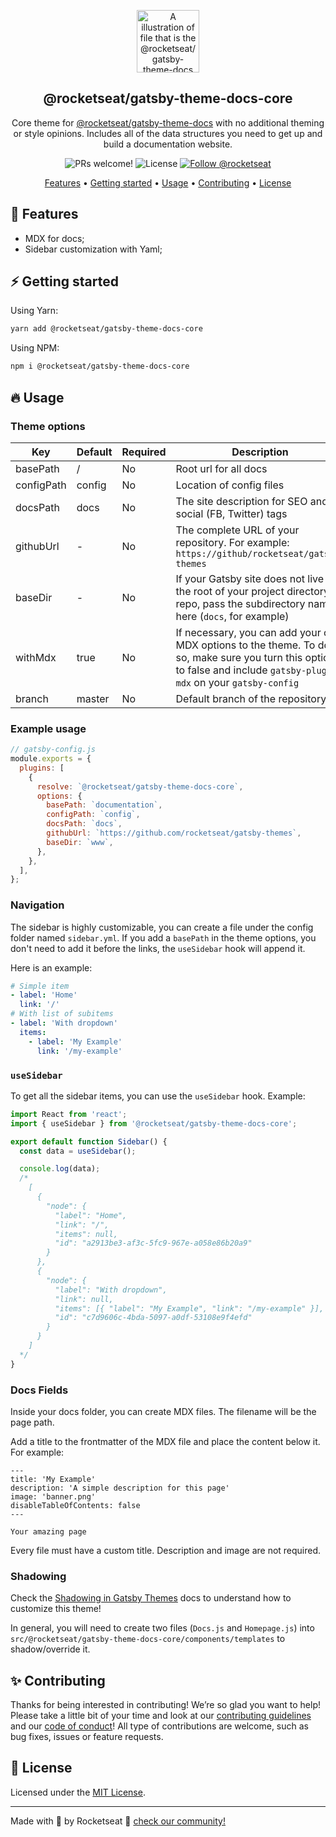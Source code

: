 <p align="center">
  <img src="https://rocketseat-cdn.s3-sa-east-1.amazonaws.com/theme-docs.svg" alt="A illustration of file that is the @rocketseat/gatsby-theme-docs logo" width="100">
</p>

<h2 align="center">
  @rocketseat/gatsby-theme-docs-core
</h2>

<p align="center">
  Core theme for <a href="https://github.com/Rocketseat/gatsby-themes/tree/master/%40rocketseat/gatsby-theme-docs">@rocketseat/gatsby-theme-docs</a> with no additional theming or style opinions. Includes all of the data structures you need to get up and build a documentation website.
</p>

<p align="center">
  <img src="https://img.shields.io/badge/PRs-welcome-%238257E6.svg" alt="PRs welcome!" />

  <img alt="License" src="https://img.shields.io/badge/license-MIT-%238257E6">

  <a href="https://twitter.com/intent/follow?screen_name=rocketseat">
    <img src="https://img.shields.io/twitter/follow/rocketseat.svg?label=Follow%20@rocketseat" alt="Follow @rocketseat" />
  </a>
</p>

<p align="center">
  <a href="#-features">Features</a> •
  <a href="#%EF%B8%8F-getting-started">Getting started</a> •
  <a href="#-usage">Usage</a> •
  <a href="#-contributing">Contributing</a> •
  <a href="#-license">License</a>
</p>

## 🚀 Features

- MDX for docs;
- Sidebar customization with Yaml;

## ⚡️ Getting started

Using Yarn:

```sh
yarn add @rocketseat/gatsby-theme-docs-core
```

Using NPM:

```sh
npm i @rocketseat/gatsby-theme-docs-core
```

## 🔥 Usage

### Theme options

| Key        | Default | Required | Description                                                                                                                                                            |
| ---------- | ------- | -------- | ---------------------------------------------------------------------------------------------------------------------------------------------------------------------- |
| basePath   | /       | No       | Root url for all docs                                                                                                                                                  |
| configPath | config  | No       | Location of config files                                                                                                                                               |
| docsPath   | docs    | No       | The site description for SEO and social (FB, Twitter) tags                                                                                                             |
| githubUrl  | -       | No       | The complete URL of your repository. For example: `https://github/rocketseat/gatsby-themes`                                                                            |
| baseDir    | -       | No       | If your Gatsby site does not live in the root of your project directory/git repo, pass the subdirectory name here (`docs`, for example)                                |
| withMdx    | true    | No       | If necessary, you can add your own MDX options to the theme. To do so, make sure you turn this option to false and include `gatsby-plugin-mdx` on your `gatsby-config` |
| branch     | master  | No       | Default branch of the repository                                                                                                                                       |

### Example usage

```js
// gatsby-config.js
module.exports = {
  plugins: [
    {
      resolve: `@rocketseat/gatsby-theme-docs-core`,
      options: {
        basePath: `documentation`,
        configPath: `config`,
        docsPath: `docs`,
        githubUrl: `https://github.com/rocketseat/gatsby-themes`,
        baseDir: `www`,
      },
    },
  ],
};
```

### Navigation

The sidebar is highly customizable, you can create a file under the config folder named `sidebar.yml`. If you add a `basePath` in the theme options, you don't need to add it before the links, the `useSidebar` hook will append it.

Here is an example:

```yml
# Simple item
- label: 'Home'
  link: '/'
# With list of subitems
- label: 'With dropdown'
  items:
    - label: 'My Example'
      link: '/my-example'
```

### `useSidebar`

To get all the sidebar items, you can use the `useSidebar` hook. Example:

```js
import React from 'react';
import { useSidebar } from '@rocketseat/gatsby-theme-docs-core';

export default function Sidebar() {
  const data = useSidebar();

  console.log(data);
  /*
    [
      {
        "node": {
          "label": "Home",
          "link": "/",
          "items": null,
          "id": "a2913be3-af3c-5fc9-967e-a058e86b20a9"
        }
      },
      {
        "node": {
          "label": "With dropdown",
          "link": null,
          "items": [{ "label": "My Example", "link": "/my-example" }],
          "id": "c7d9606c-4bda-5097-a0df-53108e9f4efd"
        }
      }
    ]
  */
}
```

### Docs Fields

Inside your docs folder, you can create MDX files. The filename will be the page path.

Add a title to the frontmatter of the MDX file and place the content below it. For example:

```mdx
---
title: 'My Example'
description: 'A simple description for this page'
image: 'banner.png'
disableTableOfContents: false
---

Your amazing page
```

Every file must have a custom title. Description and image are not required.

### Shadowing

Check the [Shadowing in Gatsby Themes](https://www.gatsbyjs.org/docs/themes/shadowing/) docs to understand how to customize this theme!

In general, you will need to create two files (`Docs.js` and `Homepage.js`) into `src/@rocketseat/gatsby-theme-docs-core/components/templates` to shadow/override it.

## ✨ Contributing

Thanks for being interested in contributing! We’re so glad you want to help! Please take a little bit of your time and look at our [contributing guidelines](https://github.com/Rocketseat/gatsby-themes/blob/master/.github/CONTRIBUTING.md) and our
[code of conduct](https://github.com/Rocketseat/gatsby-themes/blob/master/.github/CODE_OF_CONDUCT.md)! All type of contributions are welcome, such as bug fixes, issues or feature requests.

## 📝 License

Licensed under the [MIT License](./LICENSE).

---

Made with 💜 by Rocketseat :wave: [check our community!](https://discordapp.com/invite/gCRAFhc)
